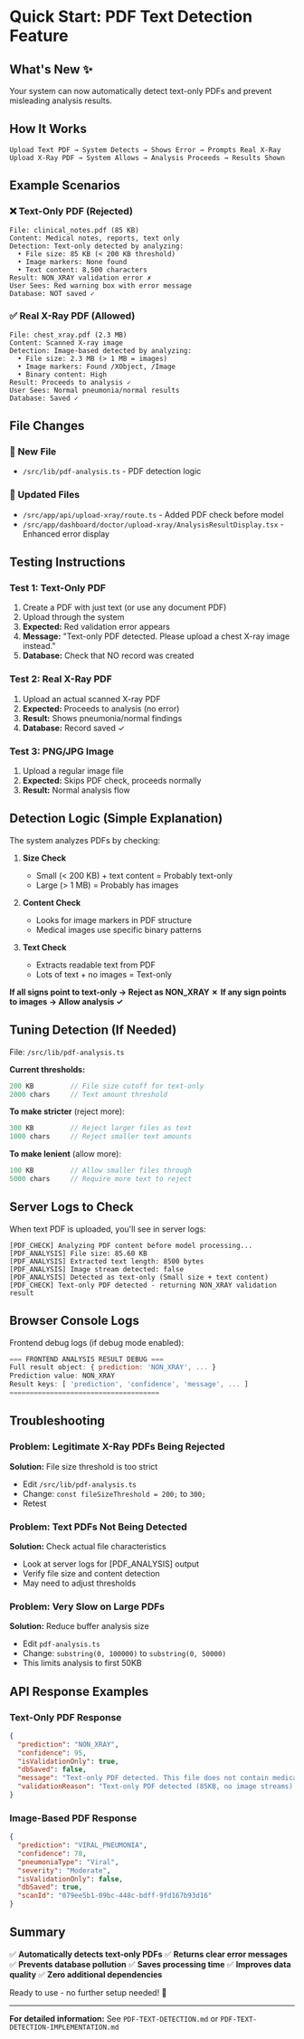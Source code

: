 # Quick Start: PDF Text Detection Feature

## What's New ✨

Your system can now automatically detect text-only PDFs and prevent misleading analysis results.

## How It Works

```
Upload Text PDF → System Detects → Shows Error → Prompts Real X-Ray
Upload X-Ray PDF → System Allows → Analysis Proceeds → Results Shown
```

## Example Scenarios

### ❌ Text-Only PDF (Rejected)
```
File: clinical_notes.pdf (85 KB)
Content: Medical notes, reports, text only
Detection: Text-only detected by analyzing:
  • File size: 85 KB (< 200 KB threshold)
  • Image markers: None found
  • Text content: 8,500 characters
Result: NON_XRAY validation error ✗
User Sees: Red warning box with error message
Database: NOT saved ✓
```

### ✅ Real X-Ray PDF (Allowed)
```
File: chest_xray.pdf (2.3 MB)
Content: Scanned X-ray image
Detection: Image-based detected by analyzing:
  • File size: 2.3 MB (> 1 MB = images)
  • Image markers: Found /XObject, /Image
  • Binary content: High
Result: Proceeds to analysis ✓
User Sees: Normal pneumonia/normal results
Database: Saved ✓
```

## File Changes

### 📄 New File
- `/src/lib/pdf-analysis.ts` - PDF detection logic

### 🔧 Updated Files
- `/src/app/api/upload-xray/route.ts` - Added PDF check before model
- `/src/app/dashboard/doctor/upload-xray/AnalysisResultDisplay.tsx` - Enhanced error display

## Testing Instructions

### Test 1: Text-Only PDF
1. Create a PDF with just text (or use any document PDF)
2. Upload through the system
3. **Expected:** Red validation error appears
4. **Message:** "Text-only PDF detected. Please upload a chest X-ray image instead."
5. **Database:** Check that NO record was created

### Test 2: Real X-Ray PDF
1. Upload an actual scanned X-ray PDF
2. **Expected:** Proceeds to analysis (no error)
3. **Result:** Shows pneumonia/normal findings
4. **Database:** Record saved ✓

### Test 3: PNG/JPG Image
1. Upload a regular image file
2. **Expected:** Skips PDF check, proceeds normally
3. **Result:** Normal analysis flow

## Detection Logic (Simple Explanation)

The system analyzes PDFs by checking:

1. **Size Check**
   - Small (< 200 KB) + text content = Probably text-only
   - Large (> 1 MB) = Probably has images

2. **Content Check**
   - Looks for image markers in PDF structure
   - Medical images use specific binary patterns

3. **Text Check**
   - Extracts readable text from PDF
   - Lots of text + no images = Text-only

**If all signs point to text-only → Reject as NON_XRAY ✗**
**If any sign points to images → Allow analysis ✓**

## Tuning Detection (If Needed)

File: `/src/lib/pdf-analysis.ts`

**Current thresholds:**
```javascript
200 KB         // File size cutoff for text-only
2000 chars     // Text amount threshold
```

**To make stricter** (reject more):
```javascript
300 KB         // Reject larger files as text
1000 chars     // Reject smaller text amounts
```

**To make lenient** (allow more):
```javascript
100 KB         // Allow smaller files through
5000 chars     // Require more text to reject
```

## Server Logs to Check

When text PDF is uploaded, you'll see in server logs:
```
[PDF_CHECK] Analyzing PDF content before model processing...
[PDF_ANALYSIS] File size: 85.60 KB
[PDF_ANALYSIS] Extracted text length: 8500 bytes
[PDF_ANALYSIS] Image stream detected: false
[PDF_ANALYSIS] Detected as text-only (Small size + text content)
[PDF_CHECK] Text-only PDF detected - returning NON_XRAY validation result
```

## Browser Console Logs

Frontend debug logs (if debug mode enabled):
```javascript
=== FRONTEND ANALYSIS RESULT DEBUG ===
Full result object: { prediction: 'NON_XRAY', ... }
Prediction value: NON_XRAY
Result keys: [ 'prediction', 'confidence', 'message', ... ]
=====================================
```

## Troubleshooting

### Problem: Legitimate X-Ray PDFs Being Rejected

**Solution:** File size threshold is too strict
- Edit `/src/lib/pdf-analysis.ts`
- Change: `const fileSizeThreshold = 200;` to `300;`
- Retest

### Problem: Text PDFs Not Being Detected

**Solution:** Check actual file characteristics
- Look at server logs for [PDF_ANALYSIS] output
- Verify file size and content detection
- May need to adjust thresholds

### Problem: Very Slow on Large PDFs

**Solution:** Reduce buffer analysis size
- Edit `pdf-analysis.ts`
- Change: `substring(0, 100000)` to `substring(0, 50000)`
- This limits analysis to first 50KB

## API Response Examples

### Text-Only PDF Response
```json
{
  "prediction": "NON_XRAY",
  "confidence": 95,
  "isValidationOnly": true,
  "dbSaved": false,
  "message": "Text-only PDF detected. This file does not contain medical imaging content. Please upload a chest X-ray image instead.",
  "validationReason": "Text-only PDF detected (85KB, no image streams)..."
}
```

### Image-Based PDF Response
```json
{
  "prediction": "VIRAL_PNEUMONIA",
  "confidence": 78,
  "pneumoniaType": "Viral",
  "severity": "Moderate",
  "isValidationOnly": false,
  "dbSaved": true,
  "scanId": "079ee5b1-09bc-448c-bdff-9fd167b93d16"
}
```

## Summary

✅ **Automatically detects text-only PDFs**
✅ **Returns clear error messages**
✅ **Prevents database pollution**
✅ **Saves processing time**
✅ **Improves data quality**
✅ **Zero additional dependencies**

Ready to use - no further setup needed! 🚀

---

**For detailed information:** See `PDF-TEXT-DETECTION.md` or `PDF-TEXT-DETECTION-IMPLEMENTATION.md`
